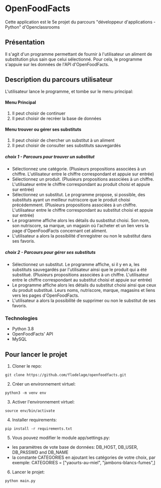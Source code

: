 
# OpenFoodFacts
Cette application est le 5e projet du parcours "développeur d'applications - Python" d'Openclassrooms

## Présentation
Il s'agit d'un programme permettant de fournir à l'utilisateur un aliment de substitution plus sain que celui sélectionné.
Pour cela, le programme s'appuie sur les données de l'API d'OpenFoodFacts.

## Description du parcours utilisateur
L'utilisateur lance le programme, et tombe sur le menu principal:
#### Menu Principal
1. Il peut choisir de continuer
2. Il peut choisir de recréer la base de données

#### Menu trouver ou gérer ses substituts
1. Il peut choisir de chercher un substitut à un aliment
2. Il peut choisir de consulter ses substituts sauvegardés

##### choix 1 - Parcours pour trouver un substitut
* Sélectionnez une catégorie. (Plusieurs propositions associées à un chiffre. L'utilisateur entre le chiffre correspondant et appuie sur entrée)
* Sélectionnez un produit. (Plusieurs propositions associées à un chiffre. L'utilisateur entre le chiffre correspondant au produit choisi et appuie sur entrée)
* Sélectionnez un substitut. Le programme propose, si possible, des substituts ayant un meilleur nutriscore que le produit choisi précédemment. (Plusieurs propositions associées à un chiffre. L'utilisateur entre le chiffre correspondant au substitut choisi et appuie sur entrée)
* Le programme affiche alors les détails du susbstitut choisi. Son nom, son nutriscore, sa marque, un magasin où l'acheter et un lien vers la page d'OpenFoodFacts concernant cet aliment.
* L'utilisateur a alors la possibilité d'enregistrer ou non le substitut dans ses favoris.

##### choix 2 - Parcours pour gérer ses substituts
* Sélectionnez un substitut. Le programme affiche, si il y en a, les substituts sauvegardés par l'utilisateur ainsi que le produit qui a été substitué. (Plusieurs propositions associées à un chiffre. L'utilisateur entre le chiffre correspondant au substitut choisi et appuie sur entrée)
* Le programme affiche alors les détails du substitut choisi ainsi que ceux du produit substitué. Leurs noms, nutriscore, marque, magasins et liens vers les pages d'OpenFoodFacts.
* L'utilisateur a alors la possibilité de supprimer ou non le substitut de ses favoris.

### Technologies
* Python 3.8
* OpenFoodFacts' API
* MySQL

## Pour lancer le projet
1. Cloner le repo:
```
git clone https://github.com/flodelage/openfoodfacts.git
```

2. Créer un environnement virtuel:
```
python3 -m venv env
```

3. Activer l'environnement virtuel:
```
source env/bin/activate
```

4. Installer requirements:
```
pip install -r requirements.txt
```

5. Vous pouvez modifier le module app/settings.py:
* les paramètres de vote base de données:
DB_HOST, DB_USER, DB_PASSWD and DB_NAME
* la constante CATEGORIES en ajoutant les catégories de votre choix, par exemple: CATEGORIES = ["yaourts-au-miel", "jambons-blancs-fumes",]

6. Lancer le projet:
```
python main.py
```
